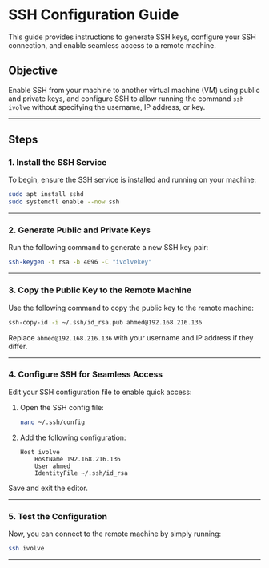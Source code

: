 
# SSH Configuration Guide

This guide provides instructions to generate SSH keys, configure your SSH connection, and enable seamless access to a remote machine.

## Objective

Enable SSH from your machine to another virtual machine (VM) using public and private keys, and configure SSH to allow running the command `ssh ivolve` without specifying the username, IP address, or key.

---

## Steps

### 1. Install the SSH Service
To begin, ensure the SSH service is installed and running on your machine:

```bash
sudo apt install sshd
sudo systemctl enable --now ssh
```

---

### 2. Generate Public and Private Keys
Run the following command to generate a new SSH key pair:

```bash
ssh-keygen -t rsa -b 4096 -C "ivolvekey"
```

---

### 3. Copy the Public Key to the Remote Machine
Use the following command to copy the public key to the remote machine:

```bash
ssh-copy-id -i ~/.ssh/id_rsa.pub ahmed@192.168.216.136
```

Replace `ahmed@192.168.216.136` with your username and IP address if they differ.

---

### 4. Configure SSH for Seamless Access
Edit your SSH configuration file to enable quick access:

1. Open the SSH config file:
    ```bash
    nano ~/.ssh/config
    ```

2. Add the following configuration:
    ```
    Host ivolve
        HostName 192.168.216.136
        User ahmed
        IdentityFile ~/.ssh/id_rsa
    ```

Save and exit the editor.

---

### 5. Test the Configuration
Now, you can connect to the remote machine by simply running:

```bash
ssh ivolve
```

---


